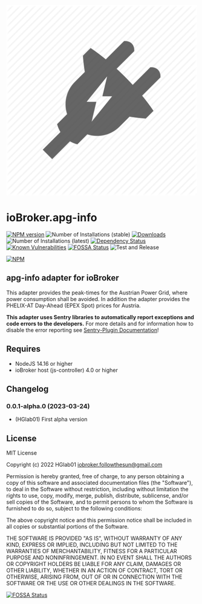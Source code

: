 ![Logo](admin/apg-info.png)
# ioBroker.apg-info

[![NPM version](http://img.shields.io/npm/v/iobroker.apg-info.svg)](https://www.npmjs.com/package/iobroker.apg-info)
![Number of Installations (stable)](http://iobroker.live/badges/apg-info-stable.svg)
[![Downloads](https://img.shields.io/npm/dm/iobroker.apg-info.svg)](https://www.npmjs.com/package/iobroker.apg-info)
![Number of Installations (latest)](http://iobroker.live/badges/apg-info-installed.svg)
[![Dependency Status](https://img.shields.io/librariesio/release/npm/iobroker.apg-info)](https://libraries.io/npm/iobroker.apg-info)
[![Known Vulnerabilities](https://snyk.io/test/github/HGlab01/ioBroker.apg-info/badge.svg)](https://snyk.io/test/github/HGlab01/ioBroker.apg-info)
[![FOSSA Status](https://app.fossa.com/api/projects/git%2Bgithub.com%2FHGlab01%2FioBroker.apg-info.svg?type=shield)](https://app.fossa.com/projects/git%2Bgithub.com%2FHGlab01%2FioBroker.apg-info?ref=badge_shield)
![Test and Release](https://github.com/HGlab01/ioBroker.apg-info/workflows/Test%20and%20Release/badge.svg)

[![NPM](https://nodei.co/npm/iobroker.apg-info.png?downloads=true)](https://nodei.co/npm/iobroker.apg-info/)

## apg-info adapter for ioBroker
This adapter provides the peak-times for the Austrian Power Grid, where power consumption shall be avoided. In addition the adapter provides the PHELIX-AT Day-Ahead (EPEX Spot) prices for Austria.  

**This adapter uses Sentry libraries to automatically report exceptions and code errors to the developers.** For more details and for information how to disable the error reporting see [Sentry-Plugin Documentation](https://github.com/ioBroker/plugin-sentry#plugin-sentry)!

## Requires
* NodeJS 14.16 or higher
* ioBroker host (js-controller) 4.0 or higher

## Changelog
<!--
    Placeholder for the next version (at the beginning of the line):
    ### __WORK IN PROGRESS__
-->
### 0.0.1-alpha.0 (2023-03-24)
* (HGlab01) First alpha version

## License
MIT License

Copyright (c) 2022 HGlab01 <iobroker.followthesun@gmail.com>

Permission is hereby granted, free of charge, to any person obtaining a copy
of this software and associated documentation files (the "Software"), to deal
in the Software without restriction, including without limitation the rights
to use, copy, modify, merge, publish, distribute, sublicense, and/or sell
copies of the Software, and to permit persons to whom the Software is
furnished to do so, subject to the following conditions:

The above copyright notice and this permission notice shall be included in all
copies or substantial portions of the Software.

THE SOFTWARE IS PROVIDED "AS IS", WITHOUT WARRANTY OF ANY KIND, EXPRESS OR
IMPLIED, INCLUDING BUT NOT LIMITED TO THE WARRANTIES OF MERCHANTABILITY,
FITNESS FOR A PARTICULAR PURPOSE AND NONINFRINGEMENT. IN NO EVENT SHALL THE
AUTHORS OR COPYRIGHT HOLDERS BE LIABLE FOR ANY CLAIM, DAMAGES OR OTHER
LIABILITY, WHETHER IN AN ACTION OF CONTRACT, TORT OR OTHERWISE, ARISING FROM,
OUT OF OR IN CONNECTION WITH THE SOFTWARE OR THE USE OR OTHER DEALINGS IN THE
SOFTWARE.


[![FOSSA Status](https://app.fossa.com/api/projects/git%2Bgithub.com%2FHGlab01%2FioBroker.apg-info.svg?type=large)](https://app.fossa.com/projects/git%2Bgithub.com%2FHGlab01%2FioBroker.apg-info?ref=badge_large)
